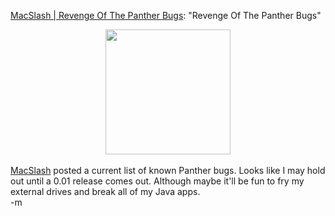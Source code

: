 <a href="http://macslash.org/article.pl?sid=03/10/26/006206&mode=thread&threshold=-1">MacSlash | Revenge Of The Panther Bugs</a>: "Revenge Of The Panther Bugs"
<br /><center><img src="./images/pcd1.jpg" height="200" width="200"></center>
<br /><a href="http://www.macslash.org">MacSlash</a> posted a current list of known Panther bugs.  Looks like I may hold out until a 0.01 release comes out. Although maybe it'll be fun to fry my external drives and break all of my Java apps.
<br />-m
<br />